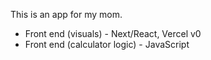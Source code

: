 This is an app for my mom.

- Front end (visuals) - Next/React, Vercel v0
- Front end (calculator logic) - JavaScript
